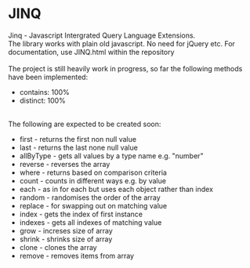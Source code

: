 JINQ
====

Jinq - Javascript Intergrated Query Language Extensions.<br/>
The library works with plain old javascript. No need for jQuery etc. For documentation, use JINQ.html within the repository<br/> 
<br/>
The project is still heavily work in progress, so far the following methods have been implemented:<br/>
<ul>
<li>contains: 100%
<li>distinct: 100%
</ul>
<br/>
The following are expected to be created soon:
<ul>
<li>first - returns the first non null value
<li>last - returns the last none null value
<li>allByType - gets all values by a type name e.g. "number"
<li>reverse - reverses the array
<li>where - returns based on comparison criteria
<li>count - counts in different ways e.g. by value
<li>each - as in for each but uses each object rather than index
<li>random - randomises the order of the array
<li>replace - for swapping out on matching value
<li>index - gets the index of first instance
<li>indexes - gets all indexes of matching value
<li>grow - increses size of array
<li>shrink - shrinks size of array
<li>clone - clones the array
<li>remove - removes items from array
</ul>
